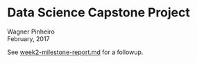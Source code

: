 # Data Science Capstone Project
Wagner Pinheiro  
February, 2017  

See [week2-milestone-report.md](week2-milestone-report.md) for a followup.

